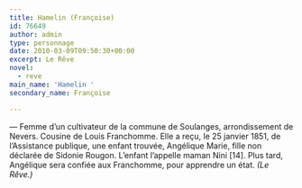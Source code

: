 ```yaml
---
title: Hamelin (Françoise)
id: 76649
author: admin
type: personnage
date: 2010-03-09T09:50:30+00:00
excerpt: Le Rêve
novel:
  - reve
main_name: 'Hamelin '
secondary_name: Françoise

---
```

— Femme d&rsquo;un cultivateur de la commune de Soulanges, arrondissement de Nevers. Cousine de Louis Franchomme. Elle a reçu, le 25 janvier 1851, de l&rsquo;Assistance publique, une enfant trouvée, Angélique Marie, fille non déclarée de Sidonie Rougon. L&rsquo;enfant l&rsquo;appelle maman Nini [14]. Plus tard, Angélique sera confiée aux Franchomme, pour apprendre un état. _(Le Rêve.)_